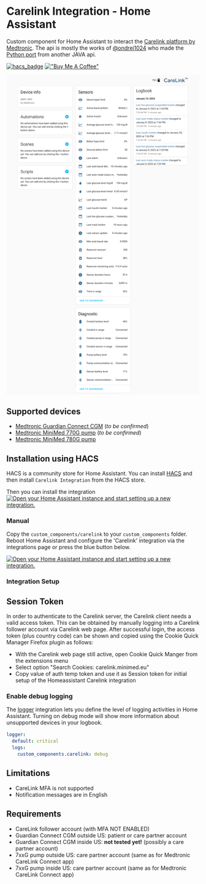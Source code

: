 # Carelink Integration - Home Assistant

Custom component for Home Assistant to interact the [Carelink platform by Medtronic](https://carelink.minimed.eu). The api is mostly the works of [@ondrej1024](https://github.com/ondrej1024) who made
the [Python port](https://github.com/ondrej1024/carelink-python-client) from another JAVA api.

[![hacs_badge](https://img.shields.io/badge/HACS-Custom-41BDF5.svg?style=for-the-badge)](https://github.com/hacs/integration)
[!["Buy Me A Coffee"](https://www.buymeacoffee.com/assets/img/custom_images/orange_img.png)](https://www.buymeacoffee.com/yohangithub)

![Carelink integration preview](https://github.com/yo-han/Home-Assistant-Carelink/blob/develop/carelink-integration-preview.png?raw=true)

## Supported devices

- [Medtronic Guardian Connect CGM](https://hcp.medtronic-diabetes.com.au/guardian-connect) (*to be confirmed*)
- [Medtronic MiniMed 770G pump](https://www.medtronicdiabetes.com/products/minimed-770g-insulin-pump-system) (*to be confirmed*)
- [Medtronic MiniMed 780G pump](https://www.medtronic-diabetes.co.uk/insulin-pump-therapy/minimed-780g-system)

## Installation using HACS

HACS is a community store for Home Assistant. You can install [HACS](https://github.com/custom-components/hacs) and then install `Carelink Integration` from the HACS store.

Then you can install the integration [![Open your Home Assistant instance and start setting up a new integration.](https://my.home-assistant.io/badges/config_flow_start.svg)](https://my.home-assistant.io/redirect/config_flow_start/?domain=carelink)

### Manual

Copy the `custom_components/carelink` to your `custom_components` folder. Reboot Home Assistant and configure the 'Carelink' integration via the integrations page or press the blue button below.

[![Open your Home Assistant instance and start setting up a new integration.](https://my.home-assistant.io/badges/config_flow_start.svg)](https://my.home-assistant.io/redirect/config_flow_start/?domain=carelink)

### Integration Setup

## Session Token
In order to authenticate to the Carelink server, the Carelink client needs a valid access token. This can be obtained by manually logging into a Carelink follower account via Carelink web page. After successful login, the access token (plus country code) can be shown and copied using the Cookie Quick Manager Firefox plugin as follows:

- With the Carelink web page still active, open Cookie Quick Manger from the extensions menu
- Select option "Search Cookies: carelink.minimed.eu"
- Copy value of auth temp token and use it as Session token for initial setup of the Homeassistant Carelink integration 


### Enable debug logging

The [logger](https://www.home-assistant.io/integrations/logger/) integration lets you define the level of logging activities in Home Assistant. Turning on debug mode will show more information about unsupported devices in your logbook.

```yaml
logger:
  default: critical
  logs:
    custom_components.carelink: debug
```

## Limitations

- CareLink MFA is not supported
- Notification messages are in English

## Requirements

- CareLink follower account (with MFA NOT ENABLED)
- Guardian Connect CGM outside US: patient or care partner account
- Guardian Connect CGM inside US: **not tested yet!** (possibly a care partner account)
- 7xxG pump outside US: care partner account (same as for Medtronic CareLink Connect app)
- 7xxG pump inside US: care partner account (same as for Medtronic CareLink Connect app)
